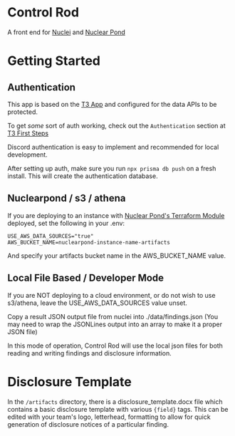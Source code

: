 # Control Rod

A front end for [Nuclei](https://github.com/projectdiscovery/nuclei) and [Nuclear Pond](https://github.com/DevSecOpsDocs/nuclearpond)

# Getting Started

## Authentication

This app is based on the [T3 App](https://create.t3.gg/) and configured for the data APIs to be protected.

To get _some_ sort of auth working, check out the `Authentication` section at [T3 First Steps](https://create.t3.gg/en/usage/first-steps)

Discord authentication is easy to implement and recommended for local development.

After setting up auth, make sure you run `npx prisma db push` on a fresh install. This will create the authentication database.

## Nuclearpond / s3 / athena

If you are deploying to an instance with [Nuclear Pond's Terraform Module](https://github.com/DevSecOpsDocs/terraform-nuclear-pond) deployed, set the following in your .env:

```
USE_AWS_DATA_SOURCES="true"
AWS_BUCKET_NAME=nuclearpond-instance-name-artifacts
```

And specify your artifacts bucket name in the AWS_BUCKET_NAME value.

## Local File Based / Developer Mode

If you are NOT deploying to a cloud environment, or do not wish to use s3/athena, leave the USE_AWS_DATA_SOURCES value unset.

Copy a result JSON output file from nuclei into ./data/findings.json (You may need to wrap the JSONLines output into an array to make it a proper JSON file)

In this mode of operation, Control Rod will use the local json files for both reading and writing findings and disclosure information.

# Disclosure Template

In the `/artifacts` directory, there is a disclosure_template.docx file which contains a basic disclosure template with various `{field}` tags. This can be edited with your team's logo, letterhead, formatting to allow for quick generation of disclosure notices of a particular finding.
